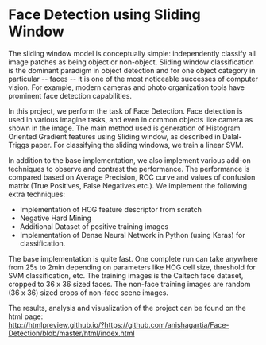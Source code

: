 # Face Detection using Sliding Window
The sliding window model is conceptually simple: independently classify all image patches as being object or non-object. Sliding window classification is the dominant paradigm in object detection and for one object category in particular -- faces -- it is one of the most noticeable successes of computer vision. For example, modern cameras and photo organization tools have prominent face detection capabilities. 

In this project, we perform the task of Face Detection. Face detection is used in various imagine tasks, and even in common objects like camera as shown in the image. The main method used is generation of Histogram Oriented Gradient features using Sliding window, as described in Dalal-Triggs paper. For classifying the sliding windows, we train a linear SVM.

In addition to the base implementation, we also implement various add-on techniques to observe and contrast the performance. The performance is compared based on Average Precision, ROC curve and values of confusion matrix (True Positives, False Negatives etc.). We implement the following extra techniques:

 - Implementation of HOG feature descriptor from scratch
 - Negative Hard Mining
 - Additional Dataset of positive training images
 - Implementation of Dense Neural Network in Python (using Keras) for classification.

The base implementation is quite fast. One complete run can take anywhere from 25s to 2min depending on parameters like HOG cell size, threshold for SVM classification, etc. The training images is the Caltech face dataset, cropped to 36 x 36 sized faces. The non-face training images are random (36 x 36) sized crops of non-face scene images.

The results, analysis and visualization of the project can be found on the html page:   
http://htmlpreview.github.io/?https://github.com/anishagartia/Face-Detection/blob/master/html/index.html
